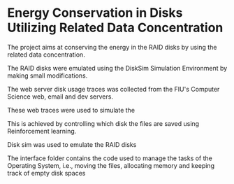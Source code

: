 
# Energy Conservation in Disks Utilizing Related Data Concentration

The project aims at conserving the energy in the RAID disks by using the related data concentration.

The RAID disks were emulated using the DiskSim Simulation Environment by making small modifications.

The web server disk usage traces was collected from the FIU's Computer Science web, email and dev servers.

These web traces were used to simulate the


This is achieved by controlling which disk the files are saved using Reinforcement learning.

Disk sim was used to emulate the RAID disks

The interface folder contains the code used to manage the tasks of the Operating System, i.e., moving the files, allocating memory and keeping track of empty disk spaces
